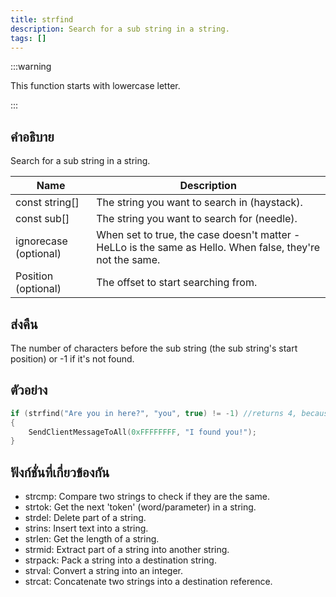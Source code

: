 ```yaml
---
title: strfind
description: Search for a sub string in a string.
tags: []
---
```


:::warning

This function starts with lowercase letter.

:::

## คำอธิบาย

Search for a sub string in a string.

| Name                  | Description                                                                                               |
| --------------------- | --------------------------------------------------------------------------------------------------------- |
| const string[]        | The string you want to search in (haystack).                                                              |
| const sub[]           | The string you want to search for (needle).                                                               |
| ignorecase (optional) | When set to true, the case doesn't matter - HeLLo is the same as Hello. When false, they're not the same. |
| Position (optional)   | The offset to start searching from.                                                                       |

## ส่งคืน

The number of characters before the sub string (the sub string's start position) or -1 if it's not found.

## ตัวอย่าง

```c
if (strfind("Are you in here?", "you", true) != -1) //returns 4, because the start of 'you' (y) is at index 4 in the string
{
    SendClientMessageToAll(0xFFFFFFFF, "I found you!");
}
```

## ฟังก์ชั่นที่เกี่ยวข้องกัน

- strcmp: Compare two strings to check if they are the same.
- strtok: Get the next 'token' (word/parameter) in a string.
- strdel: Delete part of a string.
- strins: Insert text into a string.
- strlen: Get the length of a string.
- strmid: Extract part of a string into another string.
- strpack: Pack a string into a destination string.
- strval: Convert a string into an integer.
- strcat: Concatenate two strings into a destination reference.
